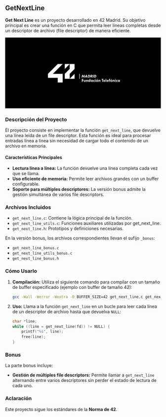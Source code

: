 ## GetNextLine

**Get Next Line** es un proyecto desarrollado en 42 Madrid. Su objetivo principal es crear una función en C que permita leer líneas completas desde un descriptor de archivo (file descriptor) de manera eficiente.

![Logo 42 Madrid](42-Madrid.jpeg)

### Descripción del Proyecto

El proyecto consiste en implementar la función `get_next_line`, que devuelve una línea leída de un file descriptor. Esta función es ideal para procesar entradas línea a línea sin necesidad de cargar todo el contenido de un archivo en memoria.

#### Características Principales

- **Lectura línea a línea:** La función devuelve una línea completa cada vez que se llama.
- **Uso eficiente de memoria:** Permite leer archivos grandes con un buffer configurable.
- **Soporte para múltiples descriptores:** La versión bonus admite la gestión simultánea de varios file descriptors.

### Archivos Incluidos

- `get_next_line.c`: Contiene la lógica principal de la función.
- `get_next_line_utils.c`: Funciones auxiliares utilizadas por get_next_line.
- `get_next_line.h`: Prototipos y definiciones necesarias.

En la versión bonus, los archivos correspondientes llevan el sufijo `_bonus`:
- `get_next_line_bonus.c`
- `get_next_line_utils_bonus.c`
- `get_next_line_bonus.h`

### Cómo Usarlo

1. **Compilación:**
   Utiliza el siguiente comando para compilar con un tamaño de buffer especificado (ejemplo con buffer de tamaño 42):
   ```bash
   gcc -Wall -Werror -Wextra -D BUFFER_SIZE=42 get_next_line.c get_next_line_utils.c
   ```

2. **Uso:**
   Llama a la función `get_next_line` en un bucle para leer cada línea de un descriptor de archivo hasta que devuelva `NULL`:
   ```c
   char *line;
   while ((line = get_next_line(fd)) != NULL) {
       printf("%s", line);
       free(line);
   }
   ```

### Bonus

La parte bonus incluye:
- **Gestión de múltiples file descriptors:** Permite llamar a `get_next_line` alternando entre varios descriptores sin perder el estado de lectura de cada uno.

### Aclaración

Este proyecto sigue los estándares de la **Norma de 42**.
